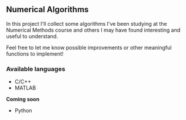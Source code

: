 ## Numerical Algorithms

In this project I'll collect some algorithms I've been studying at the Numerical Methods course and others I may have found interesting and useful to understand.

Feel free to let me know possible improvements or other meaningful functions to implement!



### Available languages

- C/C++
- MATLAB


**Coming soon**

- Python
